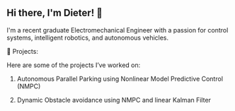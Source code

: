 ## Hi there, I'm Dieter! 👋

I'm a recent graduate Electromechanical Engineer with a passion for control systems, intelligent robotics, and autonomous vehicles.

🚀 Projects:

Here are some of the projects I’ve worked on:

1. Autonomous Parallel Parking using Nonlinear Model Predictive Control (NMPC)

2. Dynamic Obstacle avoidance using NMPC and linear Kalman Filter



